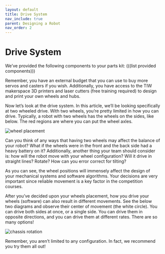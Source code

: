 ```yaml
---
layout: default
title: Drive System
nav_include: true
parent: Designing a Robot
nav_order: 2
---
```


# Drive System
We’ve provided the following components to your parts kit:
(((list provided components)))

Remember, you have an external budget that you can use to buy more servos and casters if you wish. Additionally, you have access to the TIW makerspace 3D printers and laser cutters (free training required) to design and print your own wheels and hubs.

Now let’s look at the drive system. In this article, we’ll be looking specifically at two wheeled drive. With two wheels, you’re pretty limited in how you can drive. Typically, a robot with two wheels has the wheels on the sides, like below. The red regions are where you can put the wheel axles.

<img src="{{ '/_assets/images/wheel_placement.png' | prepend: site.baseurl }}" alt="wheel placement">

Can you think of any ways that having two wheels may affect the balance of your robot? What if the wheels were in the front and the back side had a heavy battery on it? Additionally, another thing your team should consider is: how will the robot move with your wheel configuration? Will it drive in straight lines? Rotate? How can you error correct for tilting? 

As you can see, the wheel positions will immensely affect the design of your mechanical systems and software algorithms. Your decisions are very important since reliable movement is a key factor in the competition courses.

After you’ve decided upon your wheels placement, how you drive your wheels (software) can also result in different movements. See the below two diagrams and observe their center of movement (the white circle). You can drive both sides at once, or a single side. You can drive them in opposite directions, and you can drive them at different rates. There are so many options!

<img src="{{ '/_assets/images/chassis_rotation.png' | prepend: site.baseurl }}" alt="chassis rotation">

Remember, you aren’t limited to any configuration. In fact, we recommend you try them all out! 
